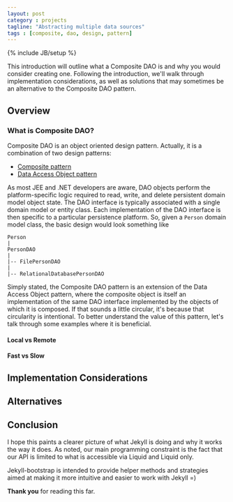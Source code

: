 ```yaml
---
layout: post
category : projects
tagline: "Abstracting multiple data sources"
tags : [composite, dao, design, pattern]
---
```

{% include JB/setup %}

This introduction will outline what a Composite DAO is and why you would consider creating one.
Following the introduction, we'll walk through implementation considerations, as well as solutions
that may sometimes be an alternative to the Composite DAO pattern.

## Overview 

### What is Composite DAO?

Composite DAO is an object oriented design pattern. Actually, it is a combination of two design
patterns:

* [Composite pattern](http://www.oodesign.com/composite-pattern.html)
* [Data Access Object pattern](http://en.wikipedia.org/wiki/Data_access_object)

As most JEE and .NET developers are aware, DAO objects perform the platform-specific logic required
to read, write, and delete persistent domain model object state. The DAO interface is typically
associated with a single domain model or entity class. Each implementation of the DAO interface is
then specific to a particular persistence platform. So, given a `Person` domain model class, the
basic design would look something like

    Person
    |
    PersonDAO
    |
    |-- FilePersonDAO
    |
    |-- RelationalDatabasePersonDAO
 
Simply stated, the Composite DAO pattern is an extension of the Data Access Object pattern, where
the composite object is itself an implementation of the same DAO interface implemented by the
objects of which it is composed. If that sounds a little circular, it's because that circularity
is intentional. To better understand the value of this pattern, let's talk through some examples
where it is beneficial.

#### Local vs Remote 

#### Fast vs Slow

## Implementation Considerations

## Alternatives

## Conclusion

I hope this paints a clearer picture of what Jekyll is doing and why it works the way it does.
As noted, our main programming constraint is the fact that our API is limited to what is accessible via Liquid and Liquid only.

Jekyll-bootstrap is intended to provide helper methods and strategies aimed at making it more intuitive and easier to work with Jekyll =)

**Thank you** for reading this far.
